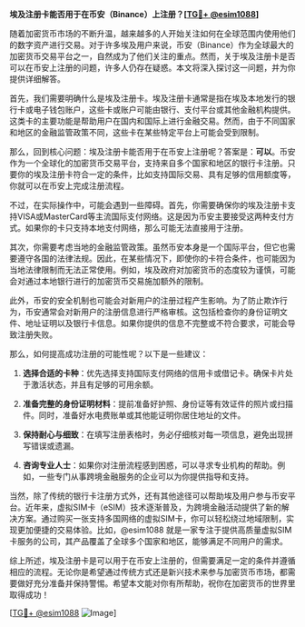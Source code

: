 **埃及注册卡能否用于在币安（Binance）上注册？[[TG💪+ @esim1088](https://t.me/s/esim1088)]**

随着加密货币市场的不断升温，越来越多的人开始关注如何在全球范围内使用他们的数字资产进行交易。对于许多埃及用户来说，币安（Binance）作为全球最大的加密货币交易平台之一，自然成为了他们关注的重点。然而，关于埃及注册卡是否可以在币安上注册的问题，许多人仍存在疑惑。本文将深入探讨这一问题，并为你提供详细解答。

首先，我们需要明确什么是埃及注册卡。埃及注册卡通常是指在埃及本地发行的银行卡或电子钱包账户，这些卡或账户可能由银行、支付平台或其他金融机构提供。这类卡的主要功能是帮助用户在国内和国际上进行金融交易。然而，由于不同国家和地区的金融监管政策不同，这些卡在某些特定平台上可能会受到限制。

那么，回到核心问题：埃及注册卡能否用于在币安上注册呢？答案是：**可以**。币安作为一个全球化的加密货币交易平台，支持来自多个国家和地区的银行卡注册。只要你的埃及注册卡符合一定的条件，比如支持国际交易、具有足够的信用额度等，你就可以在币安上完成注册流程。

不过，在实际操作中，可能会遇到一些障碍。首先，你需要确保你的埃及注册卡支持VISA或MasterCard等主流国际支付网络。这是因为币安主要接受这两种支付方式。如果你的卡只支持本地支付网络，那么可能无法直接用于注册。

其次，你需要考虑当地的金融监管政策。虽然币安本身是一个国际平台，但它也需要遵守各国的法律法规。因此，在某些情况下，即使你的卡符合条件，也可能因为当地法律限制而无法正常使用。例如，埃及政府对加密货币的态度较为谨慎，可能会对通过本地银行进行的加密货币交易施加额外的限制。

此外，币安的安全机制也可能会对新用户的注册过程产生影响。为了防止欺诈行为，币安通常会对新用户的注册信息进行严格审核。这包括检查你的身份证明文件、地址证明以及银行卡信息。如果你提供的信息不完整或不符合要求，可能会导致注册失败。

那么，如何提高成功注册的可能性呢？以下是一些建议：

1. **选择合适的卡种**：优先选择支持国际支付网络的信用卡或借记卡。确保卡片处于激活状态，并且有足够的可用余额。

2. **准备完整的身份证明材料**：提前准备好护照、身份证等有效证件的照片或扫描件。同时，准备好水电费账单或其他能证明你居住地址的文件。

3. **保持耐心与细致**：在填写注册表格时，务必仔细核对每一项信息，避免出现拼写错误或遗漏。

4. **咨询专业人士**：如果你对注册流程感到困惑，可以寻求专业机构的帮助。例如，一些专门从事跨境金融服务的企业可以为你提供指导和支持。

当然，除了传统的银行卡注册方式外，还有其他途径可以帮助埃及用户参与币安平台。近年来，虚拟SIM卡（eSIM）技术逐渐普及，为跨境金融活动提供了新的解决方案。通过购买一张支持多国网络的虚拟SIM卡，你可以轻松绕过地域限制，实现更加便捷的交易体验。比如，@esim1088 就是一家专注于提供高质量虚拟SIM卡服务的公司，其产品覆盖了全球多个国家和地区，能够满足不同用户的需求。

综上所述，埃及注册卡是可以用于在币安上注册的，但需要满足一定的条件并遵循相应的流程。无论你是希望通过传统方式还是新兴技术来参与加密货币市场，都需要做好充分准备并保持警惕。希望本文能对你有所帮助，祝你在加密货币的世界里取得成功！

[[TG💪+ @esim1088](https://t.me/s/esim1088) ![Image](https://i.postimg.cc/4NQfJmqS/Snipaste-2025-05-13-00-14-12.png)]